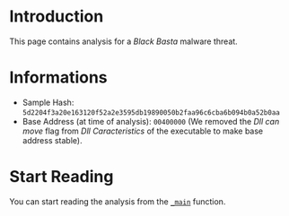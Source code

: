 # Introduction

This page contains analysis for a *Black Basta* malware threat.

# Informations

* Sample Hash: `5d2204f3a20e163120f52a2e3595db19890050b2faa96c6cba6b094b0a52b0aa`
* Base Address (at time of analysis): `00400000` (We removed the *Dll can move* flag from *Dll Caracteristics* of the executable to make base address stable).

# Start Reading

You can start reading the analysis from the [`_main`](./md/_main.md) function.
